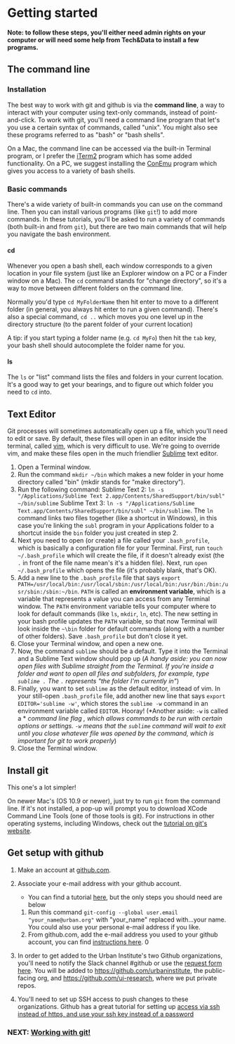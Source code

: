 # Getting started
**Note: to follow these steps, you'll either need admin rights on your computer or will need some help from Tech&Data to install a few programs.**

## The command line

### Installation

The best way to work with git and github is via the **command line**, a way to interact with your computer using text-only commands, instead of point-and-click. To work with git, you'll need a command line program that let's you use a certain syntax of commands, called "unix". You might also see these programs referred to as "bash" or "bash shells".

On a Mac, the command line can be accessed via the built-in Terminal program, or I prefer the [iTerm2](https://www.iterm2.com/) program which has some added functionality. On a PC, we suggest installing the [ConEmu](https://conemu.github.io/) program which gives you access to a variety of bash shells.

### Basic commands
There's a wide variety of built-in commands you can use on the command line. Then you can install various programs (like `git`!) to add more commands. In these tutorials, you'll be asked to run a variety of commands (both built-in and from `git`), but there are two main commands that will help you navigate the bash environment.

#### cd
Whenever you open a bash shell, each window corresponds to a given location in your file system (just like an Explorer window on a PC or a Finder window on a Mac). The `cd` command stands for "change directory", so it's a way to move between different folders on the command line.

Normally you'd type `cd MyFolderName` then hit enter to move to a different folder (in general, you always hit enter to run a given command). There's also a special command, `cd ..` which moves you one level up in the directory structure (to the parent folder of your current location)

A tip: if you start typing a folder name (e.g. `cd MyFo`) then hit the `tab` key, your bash shell should autocomplete the folder name for you.

#### ls
The `ls` or "list" command lists the files and folders in your current location. It's a good way to get your bearings, and to figure out which folder you need to `cd` into.


## Text Editor

Git processes will sometimes automatically open up a file, which you'll need to edit or save. By default, these files will open in an editor inside the terminal, called [vim](http://www.vim.org/), which is very difficult to use. We're going to override vim, and make these files open in the much friendlier [Sublime](http://www.sublimetext.com/) text editor.

1. Open a Terminal window.
2. Run the command `mkdir ~/bin` which makes a new folder in your home directory called "bin" (mkdir stands for "make directory").
3. Run the following command:
	Sublime Text 2:
	`ln -s "/Applications/Sublime Text 2.app/Contents/SharedSupport/bin/subl" ~/bin/sublime`
	Sublime Text 3:
	`ln -s "/Applications/Sublime Text.app/Contents/SharedSupport/bin/subl" ~/bin/sublime`.
The `ln` command links two files together (like a shortcut in Windows), in this case you're linking the `subl` program in your Applications folder to a shortcut inside the `bin` folder you just created in step 2.
4. Next you need to open (or create) a file called your `.bash_profile`, which is basically a configuration file for your Terminal. First, run `touch ~/.bash_profile` which will create the file, if it doesn't already exist (the `.` in front of the file name mean's it's a hidden file). Next, run `open ~/.bash_profile` which opens the file (it's probably blank, that's OK).
5. Add a new line to the `.bash_profile` file that says `export PATH=/usr/local/bin:/usr/local/sbin:/usr/local/bin:/usr/bin:/bin:/usr/sbin:/sbin:~/bin`. `PATH` is called an **environment variable**, which is a variable that represents a value you can access from any Terminal window. The `PATH` environment variable tells your computer where to look for default commands (like `ls`, `mkdir`, `ln`, etc). The new setting in your bash profile updates the `PATH` variable, so that now Terminal will look inside the `~\bin` folder for default commands (along with a number of other folders). Save `.bash_profile` but don't close it yet.
6. Close your Terminal window, and open a new one.
7. Now, the command `sublime` should be a default. Type it into the Terminal and a Sublime Text window should pop up (*A handy aside: you can now open files with Sublime straight from the Terminal. If you're inside a folder and want to open all files and subfolders, for example, type `sublime .` The `.` represents "the folder I'm currently in"*)
8. Finally, you want to set `sublime` as the default editor, instead of vim. In your still-open `.bash_profile` file, add another new line that says `export EDITOR='sublime -w'`, which stores the `sublime -w` command in an environment variable called `EDITOR`. Hooray! (*Another aside: `-w` is called a * *command line flag* *, which allows commands to be run with certain options or settings. `-w` means that the `sublime` command will wait to exit until you close whatever file was opened by the command, which is important for git to work properly*)
9. Close the Terminal window.

## Install git

This one's a lot simpler!

On newer Mac's (OS 10.9 or newer), just try to run `git` from the command line. If it's not installed, a pop-up will prompt you to download XCode Command Line Tools (one of those tools is git). For instructions in other operating systems, including Windows, check out the [tutorial on git's website](http://git-scm.com/book/en/v2/Getting-Started-Installing-Git).

## Get setup with github

1. Make an account at [github.com](https://github.com/).
2. Associate your e-mail address with your github account.
	- You can find a tutorial [here](https://help.github.com/articles/setting-your-commit-email-address-in-git/), but the only steps you should need are below
	1. Run this command `git-config --global user.email "your_name@urban.org"` with "your_name" replaced with...your name. You could also use your personal e-mail address if you like.
	2. From github.com, add the e-mail address you used to your github account, you can find [instructions here](https://help.github.com/articles/adding-an-email-address-to-your-github-account/).
0
3. In order to get added to the Urban Institute's two Github organizations, you'll need to notify the Slack channel #github or use the [request form here](https://app.smartsheet.com/b/form/9f0c5ba330dd4b73980fe5a6e17216b5). You will be added to https://github.com/urbaninstitute, the public-facing org, and https://github.com/ui-research, where we put private repos.

4. You'll need to set up SSH access to push changes to these organizations. Github has a great tutorial for setting up [access via ssh instead of https, and use your ssh key instead of a password](https://help.github.com/articles/generating-ssh-keys/)

### NEXT: [Working with git!](working.md)

